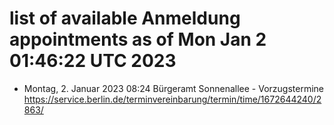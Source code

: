# list of available Anmeldung appointments as of Mon Jan  2 01:46:22 UTC 2023
- Montag, 2. Januar 2023 08:24 Bürgeramt Sonnenallee - Vorzugstermine https://service.berlin.de/terminvereinbarung/termin/time/1672644240/2863/
